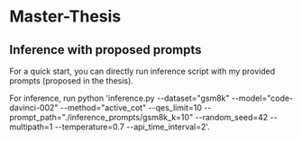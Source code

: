# Master-Thesis

## Inference with proposed prompts

For a quick start, you can directly run inference script with my provided prompts (proposed in the thesis).

For inference, run python 'inference.py --dataset="gsm8k" --model="code-davinci-002" --method="active_cot" --qes_limit=10 --prompt_path="./inference_prompts/gsm8k_k=10" --random_seed=42 --multipath=1 --temperature=0.7 --api_time_interval=2'.

